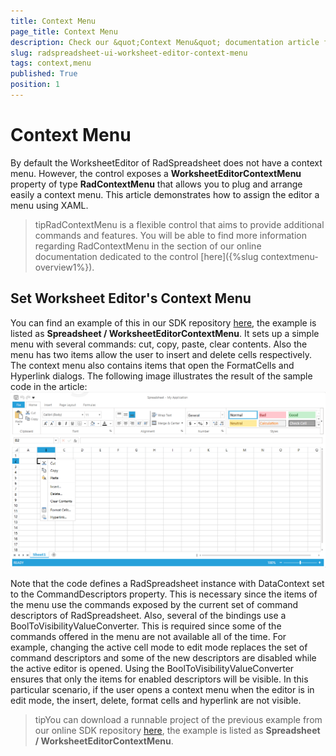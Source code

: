```yaml
---
title: Context Menu
page_title: Context Menu
description: Check our &quot;Context Menu&quot; documentation article for the RadSpreadsheet WPF control.
slug: radspreadsheet-ui-worksheet-editor-context-menu
tags: context,menu
published: True
position: 1
---
```


# Context Menu



By default the WorksheetEditor of RadSpreadsheet does not have a context menu. However, the control exposes a __WorksheetEditorContextMenu__ property of type __RadContextMenu__ that allows you to plug and arrange easily a context menu. This article demonstrates how to assign the editor a menu using XAML.
      

>tipRadContextMenu is a flexible control that aims to provide additional commands and features. You will be able to find more information regarding RadContextMenu in the section of our online documentation dedicated to the control [here]({%slug contextmenu-overview1%}).
        

## Set Worksheet Editor's Context Menu

You can find an example of this in our SDK repository [here](https://github.com/telerik/xaml-sdk), the example is listed as __Spreadsheet / WorksheetEditorContextMenu__. It sets up a simple menu with several commands: cut, copy, paste, clear contents. Also the menu has two items allow the user to insert and delete cells respectively. The context menu also contains items that open the FormatCells and Hyperlink dialogs. The following image illustrates the result of the sample code in the article: ![Rad Spreadsheet UI Worksheet Editor Context Menu 01](images/RadSpreadsheet_UI_Worksheet_Editor_Context_Menu_01.png)

Note that the code defines a RadSpreadsheet instance with DataContext set to the CommandDescriptors property. This is necessary since the items of the menu use the commands exposed by the current set of command descriptors of RadSpreadsheet. Also, several of the bindings use a BoolToVisibilityValueConverter. This is required since some of the commands offered in the menu are not available all of the time. For example, changing the active cell mode to edit mode replaces the set of command descriptors and some of the new descriptors are disabled while the active editor is opened. Using the BoolToVisibilityValueConverter ensures that only the items for enabled descriptors will be visible. In this particular scenario, if the user opens a context menu when the editor is in edit mode, the insert, delete, format cells and hyperlink are not visible.
        

>tipYou can download a runnable project of the previous example from our online SDK repository [here](https://github.com/telerik/xaml-sdk), the example is listed as __Spreadsheet / WorksheetEditorContextMenu__.
          
